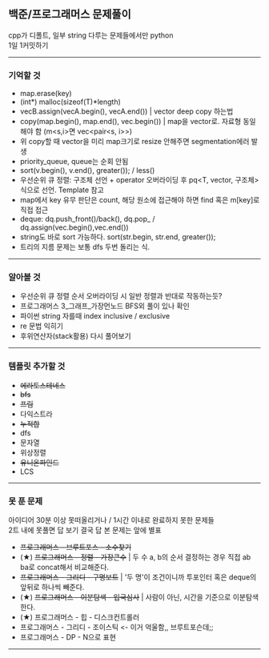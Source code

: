 ## 백준/프로그래머스 문제풀이
cpp가 디폴트, 일부 string 다루는 문제들에서만 python  
1일 1커밋하기

******************

### 기억할 것

- map.erase(key) 
- (int*) malloc(sizeof(T)*length)
- vecB.assign(vecA.begin(), vecA.end()) | vector deep copy 하는법
- copy(map.begin(), map.end(), vec.begin()) | map을 vector로. 자료형 동일해야 함 (m<s,i>면 vec<pair<s, i>>)
- 위 copy할 때 vector을 미리 map크기로 resize 안해주면 segmentation에러 발생
- priority_queue, queue는 순회 안됨
- sort(v.begin(), v.end(), greater<int>()); / less<int>()
- 우선순위 큐 정렬: 구조체 선언 + operator 오버라이딩 후 pq<T, vector<T>, 구조체> 식으로 선언. Template 참고
- map에서 key 유무 판단은 count, 해당 원소에 접근해야 하면 find 혹은 m[key]로 직접 접근
- deque: dq.push_front()/back(), dq.pop_ / dq.assign(vec.begin(),vec.end())
- string도 바로 sort 가능하다. sort(str.begin, str.end, greater<int>());
- 트리의 지름 문제는 보통 dfs 두번 돌리는 식.

******************
  
### 알아볼 것
  
- 우선순위 큐 정렬 순서 오버라이딩 시 일반 정렬과 반대로 작동하는듯?
- 프로그래머스 3_그래프_가장먼노드 BFS외 풀이 있나 확인
- 파이썬 string 자를때 index inclusive / exclusive
- re 문법 익히기
- 후위연산자(stack활용) 다시 풀어보기
  
******************

### 템플릿 추가할 것

- ~~에라토스테네스~~
- ~~bfs~~
- ~~프림~~
- 다익스트라
- ~~누적합~~
- dfs
- 문자열
- 위상정렬
- ~~유니온파인드~~
- LCS

******************
  
### 못 푼 문제
아이디어 30분 이상 못떠올리거나 / 1시간 이내로 완료하지 못한 문제들  
2트 내에 못풀면 답 보기
결국 답 본 문제는 앞에 별표
- ~~프로그래머스 - 브루트포스 - 소수찾기~~
- (★) ~~프로그래머스 - 정렬 - 가장큰수~~ | 두 수 a, b의 순서 결정하는 경우 직접 ab ba로 concat해서 비교해준다.
- ~~프로그래머스 - 그리디 - 구명보트~~ | '두 명'이 조건이니까 투포인터 혹은 deque의 앞뒤로 하나씩 빼준다.
- (★) ~~프로그래머스 - 이분탐색 - 입국심사~~ | 사람이 아닌, 시간을 기준으로 이분탐색한다.
- (★) 프로그래머스 - 힙 - 디스크컨트롤러
- 프로그래머스 - 그리디 - 조이스틱 <- 이거 억울함,, 브루트포슨데;;
- 프로그래머스 - DP - N으로 표현

******************




